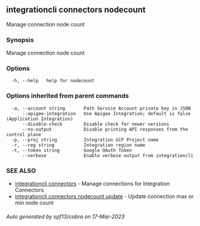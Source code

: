 ## integrationcli connectors nodecount

Manage connection node count

### Synopsis

Manage connection node count

### Options

```
  -h, --help   help for nodecount
```

### Options inherited from parent commands

```
  -a, --account string       Path Service Account private key in JSON
      --apigee-integration   Use Apigee Integration; default is false (Application Integration)
      --disable-check        Disable check for newer versions
      --no-output            Disable printing API responses from the control plane
  -p, --proj string          Integration GCP Project name
  -r, --reg string           Integration region name
  -t, --token string         Google OAuth Token
      --verbose              Enable verbose output from integrationcli
```

### SEE ALSO

* [integrationcli connectors](integrationcli_connectors.md)	 - Manage connections for Integration Connectors
* [integrationcli connectors nodecount update](integrationcli_connectors_nodecount_update.md)	 - Update connection max or min node count

###### Auto generated by spf13/cobra on 17-Mar-2023
